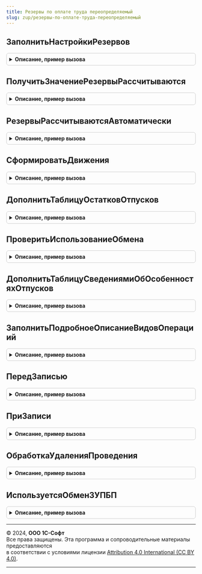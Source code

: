```yaml
---
title: Резервы по оплате труда переопределяемый
slug: zup/резервы-по-оплате-труда-переопределяемый
---
```



## ЗаполнитьНастройкиРезервов
<details style="margin: 1em 0; padding: 0.5em; border: 1px solid #ccc; border-radius: 6px;">

<summary style="font-weight: bold; cursor: pointer;">Описание, пример вызова</summary>

```bsl

// Дозаполнение параметров структуры с настройками.
//
// Параметры:
//   Настройки   - Структура - Описание в ОМ.РасчетРезервов.СтруктураНастроекРезервов().
//   Организация - Спр.Организации.СправочникСсылка - Организация.
//   Резерв      - Спр.Резервы.СправочникСсылка - Резерв.
//   Период      - Дата - Период дат.
//
Процедура ЗаполнитьНастройкиРезервов(Настройки, Организация, Резерв, Период) Экспорт
```

Пример вызова
```bsl
РезервыПоОплатеТрудаПереопределяемый.ЗаполнитьНастройкиРезервов(Настройки, Организация, Резерв, Период) 
```
</details>

## ПолучитьЗначениеРезервыРассчитываются
<details style="margin: 1em 0; padding: 0.5em; border: 1px solid #ccc; border-radius: 6px;">

<summary style="font-weight: bold; cursor: pointer;">Описание, пример вызова</summary>

```bsl

// Уточняет необходимость выполнять расчет резервов, устанавливается в Ложь,
// когда резервы рассчитываются в другой программе.
//
// Параметры:
//	РезервыРассчитываются - тип булево.
//
Процедура ПолучитьЗначениеРезервыРассчитываются(РезервыРассчитываются) Экспорт
```

Пример вызова
```bsl
РезервыПоОплатеТрудаПереопределяемый.ПолучитьЗначениеРезервыРассчитываются(РезервыРассчитываются) 
```
</details>

## РезервыРассчитываютсяАвтоматически
<details style="margin: 1em 0; padding: 0.5em; border: 1px solid #ccc; border-radius: 6px;">

<summary style="font-weight: bold; cursor: pointer;">Описание, пример вызова</summary>

```bsl

// Уточняет возможность использования автоматического расчета резервов,
// устанавливается в Ложь, когда авторасчет резервов отключен.
//
// Параметры:
//	Автоматически - тип булево.
//
Процедура РезервыРассчитываютсяАвтоматически(Автоматически) Экспорт
```

Пример вызова
```bsl
РезервыПоОплатеТрудаПереопределяемый.РезервыРассчитываютсяАвтоматически(Автоматически) 
```
</details>

## СформироватьДвижения
<details style="margin: 1em 0; padding: 0.5em; border: 1px solid #ccc; border-radius: 6px;">

<summary style="font-weight: bold; cursor: pointer;">Описание, пример вызова</summary>

```bsl

// Процедура предназначена для формирования движений по месту внедрения.
//
// Параметры:
//	Объект - конкретный экземпляр документа Начисление оценочных обязательств по отпускам (ДокументОбъект.РезервыПоОплатеТруда)
//	Отказ  - булево, признак отказа от проведения документа.
//	РежимПроведения - режим проведения документа.
//
Процедура СформироватьДвижения(Объект, Отказ, РежимПроведения) Экспорт
```

Пример вызова
```bsl
РезервыПоОплатеТрудаПереопределяемый.СформироватьДвижения(Объект, Отказ, РежимПроведения) 
```
</details>

## ДополнитьТаблицуОстатковОтпусков
<details style="margin: 1em 0; padding: 0.5em; border: 1px solid #ccc; border-radius: 6px;">

<summary style="font-weight: bold; cursor: pointer;">Описание, пример вызова</summary>

```bsl

// Процедура предназначена для дополнения таблицы параметров данными об остатках отпусков
// и ФОТ с учетом специфики места внедрения.
//
// Параметры:
//   Организация - Спр.Организации.СправочникСсылка - Организация.
//   Период - Дата - Период дат.
//   ДанныеПоказателей - таблица значений.
//		Структура таблицы ДанныеПоказателей.
//			Сотрудник
//			СреднийЗаработок
//
Процедура ДополнитьТаблицуОстатковОтпусков(Организация, Период, ДанныеПоказателей) Экспорт
```

Пример вызова
```bsl
РезервыПоОплатеТрудаПереопределяемый.ДополнитьТаблицуОстатковОтпусков(Организация, Период, ДанныеПоказателей) 
```
</details>

## ПроверитьИспользованиеОбмена
<details style="margin: 1em 0; padding: 0.5em; border: 1px solid #ccc; border-radius: 6px;">

<summary style="font-weight: bold; cursor: pointer;">Описание, пример вызова</summary>

```bsl

// Процедура предназначена для получения настройки использования обмена
// с учетом специфики места внедрения.
//
// Параметры:
// 	ОбменИспользуется - Булево - в параметр помещается вычисленное значение настройки.
// 	Организация - СправочникСсылка.Организации - организация (филиал), по которой получается настройка.
//
Процедура ПроверитьИспользованиеОбмена(ОбменИспользуется, Организация) Экспорт
```

Пример вызова
```bsl
РезервыПоОплатеТрудаПереопределяемый.ПроверитьИспользованиеОбмена(ОбменИспользуется, Организация) 
```
</details>

## ДополнитьТаблицуСведениямиОбОсобенностяхОтпусков
<details style="margin: 1em 0; padding: 0.5em; border: 1px solid #ccc; border-radius: 6px;">

<summary style="font-weight: bold; cursor: pointer;">Описание, пример вызова</summary>

```bsl

//Процедура предназначена для уточнения сведений о видах отпусков по месту внедрения
// Параметры:
//   НачисленнаяЗарплатаИВзносы - таблица значений, см ОтражениеЗарплатыВБухучете.НоваяТаблицаБухучетНачисленнаяЗарплатаИВзносы().
//
Процедура ДополнитьТаблицуСведениямиОбОсобенностяхОтпусков(НачисленнаяЗарплатаИВзносы) Экспорт
```

Пример вызова
```bsl
РезервыПоОплатеТрудаПереопределяемый.ДополнитьТаблицуСведениямиОбОсобенностяхОтпусков(НачисленнаяЗарплатаИВзносы) 
```
</details>

## ЗаполнитьПодробноеОписаниеВидовОперациий
<details style="margin: 1em 0; padding: 0.5em; border: 1px solid #ccc; border-radius: 6px;">

<summary style="font-weight: bold; cursor: pointer;">Описание, пример вызова</summary>

```bsl

//Процедура предназначена для уточнения сведений о видах операций по месту внедрения
// Параметры:
//   СписокВидовОпераций - Список значений, где
//               Значение - ПеречислениеСсылка.ВидыОперацийРезервовПоОплатеТруда,
//               Представление - подробное описание операции
//
Процедура ЗаполнитьПодробноеОписаниеВидовОперациий(СписокВидовОпераций) Экспорт
```

Пример вызова
```bsl
РезервыПоОплатеТрудаПереопределяемый.ЗаполнитьПодробноеОписаниеВидовОперациий(СписокВидовОпераций) 
```
</details>

## ПередЗаписью
<details style="margin: 1em 0; padding: 0.5em; border: 1px solid #ccc; border-radius: 6px;">

<summary style="font-weight: bold; cursor: pointer;">Описание, пример вызова</summary>

```bsl

//Процедура расширение обработчика ПередЗаписью документа по месту внедрения
// Параметры:
//	Объект - конкретный экземпляр документа Начисление оценочных обязательств по отпускам (ДокументОбъект.РезервыПоОплатеТруда)
//	Отказ  - булево, признак отказа от записи документа.
//	РежимЗаписи  - режим записи документа.
//	РежимПроведения - режим проведения документа.
//
Процедура ПередЗаписью(Объект, Отказ, РежимЗаписи, РежимПроведения) Экспорт
```

Пример вызова
```bsl
РезервыПоОплатеТрудаПереопределяемый.ПередЗаписью(Объект, Отказ, РежимЗаписи, РежимПроведения) 
```
</details>

## ПриЗаписи
<details style="margin: 1em 0; padding: 0.5em; border: 1px solid #ccc; border-radius: 6px;">

<summary style="font-weight: bold; cursor: pointer;">Описание, пример вызова</summary>

```bsl

//Процедура расширение обработчика ПриЗаписи документа по месту внедрения
// Параметры:
//	Объект - конкретный экземпляр документа Начисление оценочных обязательств по отпускам (ДокументОбъект.РезервыПоОплатеТруда)
//	Отказ  - булево, признак отказа от записи документа.
//
Процедура ПриЗаписи(Объект, Отказ) Экспорт
```

Пример вызова
```bsl
РезервыПоОплатеТрудаПереопределяемый.ПриЗаписи(Объект, Отказ) 
```
</details>

## ОбработкаУдаленияПроведения
<details style="margin: 1em 0; padding: 0.5em; border: 1px solid #ccc; border-radius: 6px;">

<summary style="font-weight: bold; cursor: pointer;">Описание, пример вызова</summary>

```bsl

//Процедура расширение обработчика ОбработкаУдаленияПроведения документа по месту внедрения
// Параметры:
//	Объект - конкретный экземпляр документа Начисление оценочных обязательств по отпускам (ДокументОбъект.РезервыПоОплатеТруда)
//	Отказ  - булево, признак отказа от удаления проведения документа.
//
Процедура ОбработкаУдаленияПроведения(Объект, Отказ) Экспорт
```

Пример вызова
```bsl
РезервыПоОплатеТрудаПереопределяемый.ОбработкаУдаленияПроведения(Объект, Отказ) 
```
</details>

## ИспользуетсяОбменЗУПБП
<details style="margin: 1em 0; padding: 0.5em; border: 1px solid #ccc; border-radius: 6px;">

<summary style="font-weight: bold; cursor: pointer;">Описание, пример вызова</summary>

```bsl

// Устарела. Следует использовать РезервыПоОплатеТрудаПереопределяемый.ПроверитьИспользованиеОбмена
// Процедура предназначена для получения настройки использования обмена с БП3
// с учетом специфики места внедрения.
//
// Параметры:
// 	ОбменИспользуется - Булево - в параметр помещается вычисленное значение настройки.
// 	Организация - СправочникСсылка.Организации - организация (филиал), по которой получается настройка.
//
Процедура ИспользуетсяОбменЗУПБП(ОбменИспользуется, Организация) Экспорт
```

Пример вызова
```bsl
РезервыПоОплатеТрудаПереопределяемый.ИспользуетсяОбменЗУПБП(ОбменИспользуется, Организация) 
```
</details>

---

© 2024, **ООО 1С-Софт**  
Все права защищены. Эта программа и сопроводительные материалы предоставляются  
в соответствии с условиями лицензии [Attribution 4.0 International (CC BY 4.0)](https://creativecommons.org/licenses/by/4.0/legalcode).

---
